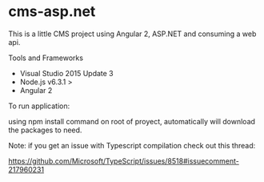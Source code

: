 # cms-asp.net

This is a little CMS project using Angular 2, ASP.NET and consuming a web api.

Tools and Frameworks

- Visual Studio 2015 Update 3
- Node.js v6.3.1 >
- Angular 2

To run application:

using npm install command on root of proyect, automatically will download the packages to need.

Note: if you get an issue with Typescript compilation check out this thread:

https://github.com/Microsoft/TypeScript/issues/8518#issuecomment-217960231

